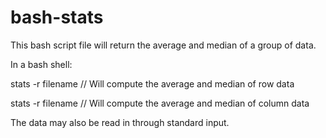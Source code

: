 # bash-stats

This bash script file will return the average and median of a group of data. 

In a bash shell:

stats -r filename // Will compute the average and median of row data

stats -r filename // Will compute the average and median of column data 

The data may also be read in through standard input. 
